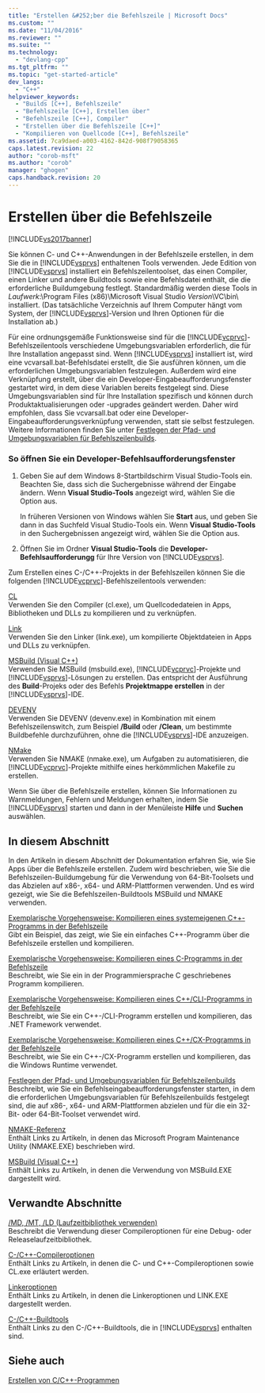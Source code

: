 ```yaml
---
title: "Erstellen &#252;ber die Befehlszeile | Microsoft Docs"
ms.custom: ""
ms.date: "11/04/2016"
ms.reviewer: ""
ms.suite: ""
ms.technology: 
  - "devlang-cpp"
ms.tgt_pltfrm: ""
ms.topic: "get-started-article"
dev_langs: 
  - "C++"
helpviewer_keywords: 
  - "Builds [C++], Befehlszeile"
  - "Befehlszeile [C++], Erstellen über"
  - "Befehlszeile [C++], Compiler"
  - "Erstellen über die Befehlszeile [C++]"
  - "Kompilieren von Quellcode [C++], Befehlszeile"
ms.assetid: 7ca9daed-a003-4162-842d-908f79058365
caps.latest.revision: 22
author: "corob-msft"
ms.author: "corob"
manager: "ghogen"
caps.handback.revision: 20
---
```

# Erstellen &#252;ber die Befehlszeile
[!INCLUDE[vs2017banner](../assembler/inline/includes/vs2017banner.md)]

Sie können C\- und C\+\+\-Anwendungen in der Befehlszeile erstellen, in dem Sie die in [!INCLUDE[vsprvs](../assembler/masm/includes/vsprvs_md.md)] enthaltenen Tools verwenden.  Jede Edition von [!INCLUDE[vsprvs](../assembler/masm/includes/vsprvs_md.md)] installiert ein Befehlszeilentoolset, das einen Compiler, einen Linker und andere Buildtools sowie eine Befehlsdatei enthält, die die erforderliche Buildumgebung festlegt.  Standardmäßig werden diese Tools in *Laufwerk*:\\Program Files \(x86\)\\Microsoft Visual Studio *Version*\\VC\\bin\\ installiert.  \(Das tatsächliche Verzeichnis auf Ihrem Computer hängt vom System, der [!INCLUDE[vsprvs](../assembler/masm/includes/vsprvs_md.md)]\-Version und Ihren Optionen für die Installation ab.\)  
  
 Für eine ordnungsgemäße Funktionsweise sind für die [!INCLUDE[vcprvc](../build/includes/vcprvc_md.md)]\-Befehlszeilentools verschiedene Umgebungsvariablen erforderlich, die für Ihre Installation angepasst sind.  Wenn [!INCLUDE[vsprvs](../assembler/masm/includes/vsprvs_md.md)] installiert ist, wird eine vcvarsall.bat\-Befehlsdatei erstellt, die Sie ausführen können, um die erforderlichen Umgebungsvariablen festzulegen.  Außerdem wird eine Verknüpfung erstellt, über die ein Developer\-Eingabeaufforderungsfenster gestartet wird, in dem diese Variablen bereits festgelegt sind.  Diese Umgebungsvariablen sind für Ihre Installation spezifisch und können durch Produktaktualisierungen oder \-upgrades geändert werden.  Daher wird empfohlen, dass Sie vcvarsall.bat oder eine Developer\-Eingabeaufforderungsverknüpfung verwenden, statt sie selbst festzulegen.  Weitere Informationen finden Sie unter [Festlegen der Pfad\- und Umgebungsvariablen für Befehlszeilenbuilds](../build/setting-the-path-and-environment-variables-for-command-line-builds.md).  
  
### So öffnen Sie ein Developer\-Befehlsaufforderungsfenster  
  
1.  Geben Sie auf dem Windows 8\-Startbildschirm Visual Studio\-Tools ein.  Beachten Sie, dass sich die Suchergebnisse während der Eingabe ändern. Wenn **Visual Studio\-Tools** angezeigt wird, wählen Sie die Option aus.  
  
     In früheren Versionen von Windows wählen Sie **Start** aus, und geben Sie dann in das Suchfeld Visual Studio\-Tools ein.  Wenn **Visual Studio\-Tools** in den Suchergebnissen angezeigt wird, wählen Sie die Option aus.  
  
2.  Öffnen Sie im Ordner **Visual Studio\-Tools** die **Developer\-Befehlsaufforderungg** für Ihre Version von [!INCLUDE[vsprvs](../assembler/masm/includes/vsprvs_md.md)].  
  
 Zum Erstellen eines C\-\/C\+\+\-Projekts in der Befehlszeilen können Sie die folgenden [!INCLUDE[vcprvc](../build/includes/vcprvc_md.md)]\-Befehlszeilentools verwenden:  
  
 [CL](../build/reference/compiling-a-c-cpp-program.md)  
 Verwenden Sie den Compiler \(cl.exe\), um Quellcodedateien in Apps, Bibliotheken und DLLs zu kompilieren und zu verknüpfen.  
  
 [Link](../build/reference/linking.md)  
 Verwenden Sie den Linker \(link.exe\), um kompilierte Objektdateien in Apps und DLLs zu verknüpfen.  
  
 [MSBuild \(Visual C\+\+\)](../build/msbuild-visual-cpp.md)  
 Verwenden Sie MSBuild \(msbuild.exe\), [!INCLUDE[vcprvc](../build/includes/vcprvc_md.md)]\-Projekte und [!INCLUDE[vsprvs](../assembler/masm/includes/vsprvs_md.md)]\-Lösungen zu erstellen.  Das entspricht der Ausführung des **Build**\-Projeks oder des Befehls **Projektmappe erstellen** in der [!INCLUDE[vsprvs](../assembler/masm/includes/vsprvs_md.md)]\-IDE.  
  
 [DEVENV](../Topic/Devenv%20Command%20Line%20Switches.md)  
 Verwenden Sie DEVENV \(devenv.exe\) in Kombination mit einem Befehlszeilenswitch, zum Beispiel **\/Build** oder **\/Clean**, um bestimmte Buildbefehle durchzuführen, ohne die [!INCLUDE[vsprvs](../assembler/masm/includes/vsprvs_md.md)]\-IDE anzuzeigen.  
  
 [NMake](../build/nmake-reference.md)  
 Verwenden Sie NMAKE \(nmake.exe\), um Aufgaben zu automatisieren, die [!INCLUDE[vcprvc](../build/includes/vcprvc_md.md)]\-Projekte mithilfe eines herkömmlichen Makefile zu erstellen.  
  
 Wenn Sie über die Befehlszeile erstellen, können Sie Informationen zu Warnmeldungen, Fehlern und Meldungen erhalten, indem Sie [!INCLUDE[vsprvs](../assembler/masm/includes/vsprvs_md.md)] starten und dann in der Menüleiste **Hilfe** und **Suchen** auswählen.  
  
## In diesem Abschnitt  
 In den Artikeln in diesem Abschnitt der Dokumentation erfahren Sie, wie Sie Apps über die Befehlszeile erstellen. Zudem wird beschrieben, wie Sie die Befehlszeilen\-Buildumgebung für die Verwendung von 64\-Bit\-Toolsets und das Abzielen auf x86\-, x64\- und ARM\-Plattformen verwenden. Und es wird gezeigt, wie Sie die Befehlszeilen\-Buildtools MSBuild und NMAKE verwenden.  
  
 [Exemplarische Vorgehensweise: Kompilieren eines systemeigenen C\+\+\-Programms in der Befehlszeile](../build/walkthrough-compiling-a-native-cpp-program-on-the-command-line.md)  
 Gibt ein Beispiel, das zeigt, wie Sie ein einfaches C\+\+\-Programm über die Befehlszeile erstellen und kompilieren.  
  
 [Exemplarische Vorgehensweise: Kompilieren eines C\-Programms in der Befehlszeile](../Topic/Walkthrough:%20Compiling%20a%20C%20Program%20on%20the%20Command%20Line.md)  
 Beschreibt, wie Sie ein in der Programmiersprache C geschriebenes Programm kompilieren.  
  
 [Exemplarische Vorgehensweise: Kompilieren eines C\+\+\/CLI\-Programms in der Befehlszeile](../build/walkthrough-compiling-a-cpp-cli-program-on-the-command-line.md)  
 Beschreibt, wie Sie ein C\+\+\-\/CLI\-Programm erstellen und kompilieren, das .NET Framework verwendet.  
  
 [Exemplarische Vorgehensweise: Kompilieren eines C\+\+\/CX\-Programms in der Befehlszeile](../build/walkthrough-compiling-a-cpp-cx-program-on-the-command-line.md)  
 Beschreibt, wie Sie ein C\+\+\-\/CX\-Programm erstellen und kompilieren, das die Windows Runtime verwendet.  
  
 [Festlegen der Pfad\- und Umgebungsvariablen für Befehlszeilenbuilds](../build/setting-the-path-and-environment-variables-for-command-line-builds.md)  
 Beschreibt, wie Sie ein Befehlseingabeaufforderungsfenster starten, in dem die erforderlichen Umgebungsvariablen für Befehlszeilenbuilds festgelegt sind, die auf x86\-, x64\- und ARM\-Plattformen abzielen und für die ein 32\-Bit\- oder 64\-Bit\-Toolset verwendet wird.  
  
 [NMAKE\-Referenz](../build/nmake-reference.md)  
 Enthält Links zu Artikeln, in denen das Microsoft Program Maintenance Utility \(NMAKE.EXE\) beschrieben wird.  
  
 [MSBuild \(Visual C\+\+\)](../build/msbuild-visual-cpp.md)  
 Enthält Links zu Artikeln, in denen die Verwendung von MSBuild.EXE dargestellt wird.  
  
## Verwandte Abschnitte  
 [\/MD, \/MT, \/LD \(Laufzeitbibliothek verwenden\)](../build/reference/md-mt-ld-use-run-time-library.md)  
 Beschreibt die Verwendung dieser Compileroptionen für eine Debug\- oder Releaselaufzeitbibliothek.  
  
 [C\-\/C\+\+\-Compileroptionen](../build/reference/compiler-options.md)  
 Enthält Links zu Artikeln, in denen die C\- und C\+\+\-Compileroptionen sowie CL.exe erläutert werden.  
  
 [Linkeroptionen](../build/reference/linker-options.md)  
 Enthält Links zu Artikeln, in denen die Linkeroptionen und LINK.EXE dargestellt werden.  
  
 [C\-\/C\+\+\-Buildtools](../build/reference/c-cpp-build-tools.md)  
 Enthält Links zu den C\-\/C\+\+\-Buildtools, die in [!INCLUDE[vsprvs](../assembler/masm/includes/vsprvs_md.md)] enthalten sind.  
  
## Siehe auch  
 [Erstellen von C\/C\+\+\-Programmen](../build/building-c-cpp-programs.md)